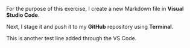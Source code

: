For the purpose of this exercise, I create a new Markdown file in **Visual Studio Code**.

Next, I stage it and push it to my **GitHub** repository using **Terminal**.

This is another test line added through the VS Code.